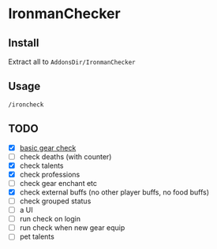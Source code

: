 # IronmanChecker

## Install

Extract all to `AddonsDir/IronmanChecker`

## Usage

`/ironcheck`

## TODO

- [x] [basic gear check](https://user-images.githubusercontent.com/302375/88485567-b8994680-cf44-11ea-87c8-7a5ad70a5445.png)
- [ ] check deaths (with counter)
- [x] check talents
- [x] check professions
- [ ] check gear enchant etc
- [x] check external buffs (no other player buffs, no food buffs)
- [ ] check grouped status
- [ ] a UI
- [ ] run check on login
- [ ] run check when new gear equip
- [ ] pet talents
